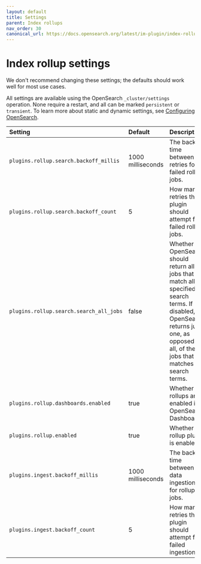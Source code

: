 ```yaml
---
layout: default
title: Settings
parent: Index rollups
nav_order: 30
canonical_url: https://docs.opensearch.org/latest/im-plugin/index-rollups/settings/
---
```


# Index rollup settings

We don't recommend changing these settings; the defaults should work well for most use cases.

All settings are available using the OpenSearch `_cluster/settings` operation. None require a restart, and all can be marked `persistent` or `transient`. To learn more about static and dynamic settings, see [Configuring OpenSearch]({{site.url}}{{site.baseurl}}/install-and-configure/configuring-opensearch/index/).

Setting | Default | Description
:--- | :--- | :---
`plugins.rollup.search.backoff_millis` | 1000 milliseconds | The backoff time between retries for failed rollup jobs.
`plugins.rollup.search.backoff_count` | 5 | How many retries the plugin should attempt for failed rollup jobs.
`plugins.rollup.search.search_all_jobs` | false | Whether OpenSearch should return all jobs that match all specified search terms. If disabled, OpenSearch returns just one, as opposed to all, of the jobs that matches the search terms.
`plugins.rollup.dashboards.enabled` | true | Whether rollups are enabled in OpenSearch Dashboards.
`plugins.rollup.enabled` | true | Whether the rollup plugin is enabled.
`plugins.ingest.backoff_millis` | 1000 milliseconds | The backoff time between data ingestions for rollup jobs.
`plugins.ingest.backoff_count` | 5 | How many retries the plugin should attempt for failed ingestions.
